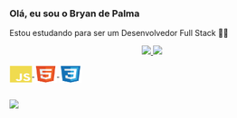 ### Olá, eu sou o Bryan de Palma
Estou estudando para ser um Desenvolvedor Full Stack 👋😄


<div align="center">
  <a href="https://github.com/bryan0796">
  <img height="180em" src="https://github-readme-stats.vercel.app/api?username=bryan0796&theme=dracula">
  <img height="180em" src="https://github-readme-stats.vercel.app/api/top-langs/?username=bryan0796&layout=compact&langs_count=8&theme=dracula"/>
</div>
<div style="display: inline_block"><br>
  <img align="center" alt="bryan-Js" height="30" width="40" src="https://raw.githubusercontent.com/devicons/devicon/master/icons/javascript/javascript-plain.svg">
  <img align="center" alt="bryan-HTML" height="30" width="40" src="https://raw.githubusercontent.com/devicons/devicon/master/icons/html5/html5-original.svg">
  <img align="center" alt="bryan-CSS" height="30" width="40" src="https://raw.githubusercontent.com/devicons/devicon/master/icons/css3/css3-original.svg">
  
  ##
<div>
   <a href="https://www.linkedin.com/in/bryan-vida-1b135b136/" target="_blank"><img src="https://img.shields.io/badge/-LinkedIn-%230077B5?style=for-the-badge&logo=linkedin&logoColor=white" target="_blank"></a>
</div>   
 
 
